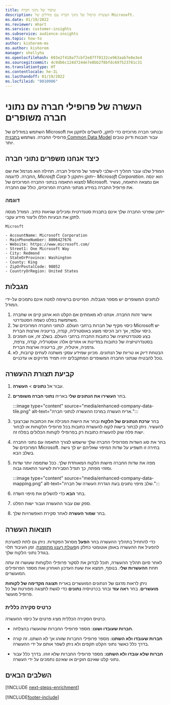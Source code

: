 ```yaml
---
title: שיפור של נתוני חברה
description: העשרה ונרמול של נתוני חברה עם מודלים של Microsoft.
ms.date: 01/19/2022
ms.reviewer: mhart
ms.service: customer-insights
ms.subservice: audience-insights
ms.topic: how-to
author: kishorem-ms
ms.author: kishorem
manager: shellyha
ms.openlocfilehash: 693e2f410a77cbf2e87ff0132ce963aab7e8e3e4
ms.sourcegitcommit: 4c9db6c124d7244e7e8bb2f8bfdc697523781c31
ms.translationtype: HT
ms.contentlocale: he-IL
ms.lasthandoff: 01/19/2022
ms.locfileid: "8010906"
---
```

# <a name="enrichment-of-company-profiles-with-enhanced-company-data"></a>העשרה של פרופילי חברה עם נתוני חברה משופרים

השתמש במודלים של Microsoft ובנתוני חברה מרוכזים כדי לתקן, להשלים ולתקנן את פרופילי החברה. נשתמש [בתבנית Common Data Model](/common-data-model/schema/core/applicationcommon/account) עבור תובנות ודיוק טובים יותר.

## <a name="how-we-enhance-company-data"></a>כיצד אנחנו משפרים נתוני חברה

המודל שלנו עובר תהליך דו-שלבי לשיפור של פרופיל חברה. תחילה הוא מנרמל את שם החברה. לדוגמה, *Microsft Corp* יתוקן ויתוקנן ל- *Microsoft Corporation*. הוא ינסה למצוא התאמה בנתוני החברה המרוכזים של Microsoft. אם נמצאה התאמה, נעשיר את פרופיל החברה במידע מנתוני החברה המרוכזים, כולל שם החברה.


### <a name="example"></a>דוגמה

ייתכן שפרטי החברה שלך אינם בתבנית סטנדרטית ומכילים שגיאות כתיב. המודל מנסה לתקן את הבעיות הללו וליצור מידע עקבי.

```Input
Microsft
```

```Output
- AccountName: Microsoft Corporation
- MainPhoneNumber: 8006427676
- Website: https://www.microsoft.com/
- Street1: One Microsoft Way
- City: Redmond
- StateOrProvince: Washington
- County: King
- ZipOrPostalCode: 98052
- CountryOrRegion: United States
```

## <a name="limitations"></a>מגבלות

לנתונים המשופרים יש מספר מגבלות. הפריטים ברשימה למטה אינם נתמכים על-ידי המודל.

1.  אישור זהות החברה. אנחנו לא מאמתים אם הקלט הוא ארגון קיים או שחברה משתמשת בפלט כשמה הסטנדרטי.
2.  כיסוי מקיף של חברות ברחבי העולם. לנתוני החברה המרוכזים של Microsoft יש כיסוי עולמי, אך רוב הכיסוי מוצע באוסטרליה, קנדה, בריטניה וארצות הברית.
3.  בצע סטנדרטיזציה של כתובות החברה ברחבי העולם. בשלב זה, אנו תומכים בסטנדרטיזציה של כתובות במדינות או אזורים אלה: אוסטרליה, קנדה, צרפת, גרמניה, איטליה, יפן, בריטניה וארצות הברית.
4.  הבטחת דיוק או טריות של הנתונים. מכיוון שמידע עסקי משתנה לעתים קרובות, לא נוכל להבטיח שנתוני החברה המשופרים המתקבלים יהיו תמיד מדויקים או עדכניים.

## <a name="configure-the-enrichment"></a>קביעת תצורת ההעשרה

1. עבור אל **נתונים** > **העשרה**.

1. בחר **העשירו את הנתונים שלי** באריח **נתוני חברה משופרים**.

   :::image type="content" source="media/enhanced-company-data-tile.png" alt-text="אריח העשרה במרכז ההעשרה לנתוני חברה.":::

1. בחר **ערכת הנתונים של הלקוח** ובחר את הישות המכילה את הכתובות שברצונך להעשיר. ניתן לבחור בישות *לקוח* להעשרת כתובות בכל פרופילי הלקוחות או לבחור ישות פלח שוק להעשרת כתובות רק בפרופילי לקוחות הכלולים בפלח זה.

1. בחר את סוג השדות מפרופילי החברה שלך שישמש לצורך התאמה עם נתוני החברה המרוכזים של Microsoft. בחירה זו תשפיע על שדות המיפוי שאליהם יש לך גישה בשלב הבא.

1.  מפה את שדות החברה מישות הלקוח המאוחדת שלך. ככל שתמפה יותר שדות ומזהי מפתח, כך תגדל הסבירות לשיעור התאמה גבוה.

    :::image type="content" source="media/enhanced-company-data-mapping.png" alt-text="שלב מיפוי נתונים בעת הגדרת העשרה של חברה.":::

1. בחר **הבא** כדי להשלים את מיפוי השדה.

1. ספק שם עבור ההעשרה ועבור ישות הפלט.

1. בחר **שמור העשרה** לאחר סקירת האפשרויות שלך.

## <a name="enrichment-results"></a>תוצאות העשרה

כדי להתחיל בתהליך ההעשרה בחר **הפעל** מסרגל הפקודות. ניתן גם לתת למערכת להפעיל את ההעשרה באופן אוטומטי כחלק מ[פעולת רענון מתוזמנת](system.md#schedule-tab). זמן העיבוד תלוי בגודל נתוני הלקוח שלך.

לאחר סיום תהליך ההעשרה, תוכל לבדוק את לסקור פרופילי הלקוחות שעושרו זה עתה תחת **ההעשרות שלי**. בנוסף, תמצא את שעת העדכון האחרון ואת מספר הפרופילים המועשרים.

ניתן לראות מדגם של הנתונים המועשרים באריח **תצוגה מקדימה של לקוחות מועשרים**. בחר **ראה עוד** ובחר בכרטיסיה **נתונים** כדי לגשת לתצוגה מפורטת של כל פרופיל מועשר.

### <a name="overview-card"></a>כרטיס סקירה כללית

כרטיס הסקירה הכללית מציג פרטים על כיסוי ההעשרה. 

* **חברות שעובדו ושונו**: מספר פרופילי החברות שהועשרו בהצלחה.

* **חברות שעובדו ולא השתנו**: מספר פרופילי החברות שזוהו אך לא השתנו. זה קורה בדרך כלל כאשר נתוני הקלט תקפים ולא ניתן לשפר אותם על ידי ההעשרה.

* **חברות שלא עובדו ולא השתנו**: מספר פרופילי החברות שלא זוהו. בדרך כלל עבור נתוני קלט שאינם חוקיים או שאינם נתמכים על ידי העשרה.

## <a name="next-steps"></a>השלבים הבאים

[!INCLUDE [next-steps-enrichment](../includes/next-steps-enrichment.md)]

[!INCLUDE[footer-include](../includes/footer-banner.md)]
